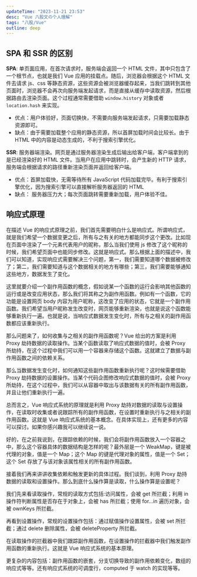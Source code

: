 ```yaml
---
updateTime: "2023-11-21 23:53"
desc: "Vue 八股文の个人理解"
tags: "八股/Vue"
outline: deep
---
```


## SPA 和 SSR 的区别

**SPA**: 单页面应用，在首次请求时，服务端会返回一个 HTML 文件，其中只包含了一个根节点，也就是我们 Vue 应用的挂载点。随后，浏览器会根据这个 HTML 文件去请求 js、css 等静态资源，这些资源会被浏览器缓存起来，当我们跳转到其他页面时，浏览器不会再次向服务端发起请求，而是直接从缓存中读取资源，然后根据路由去渲染页面。这个过程通常需要借助 `window.history` 对象或者 `location.hash` 来实现。

- 优点：用户体验好，页面切换快，不需要向服务端发起请求，只需要加载静态资源即可。
- 缺点：由于需要加载整个应用的静态资源，所以首屏加载时间会比较长。由于 HTML 中的内容是动态生成的，不利于搜索引擎优化。

**SSR**: 服务器端渲染。网页是通过服务器渲染生成后输出给客户端，客户端拿到的是已经渲染好的 HTML 文件。当用户在应用中跳转时，会产生新的 HTTP 请求，服务端会根据请求的路径重新渲染页面并返回给客户端。

- 优点：首屏加载快，无需等待所有 JavaScript 代码加载完毕。有利于搜索引擎优化，因为搜索引擎可以直接解析服务器返回的 HTML
- 缺点： 服务器压力大；每次页面跳转需要重新加载，用户体验不佳。

## 响应式原理

在描述 Vue 的响应式原理之前，我们首先需要明白什么是响应式。所谓响应式，就是我们希望一个数据变更之后，所有与之有关的地方都能同步这个更改。比如现在页面中渲染了一个元素代表用户的昵称，那么当我们使用 js 修改了这个昵称的时候，我们希望页面中也能同步修改。这就是响应式。那么根据上面的描述中，我们可以知道，实现响应式需要解决三个问题，第一，我们需要知道哪个数据被修改了；第二，我们需要知道与这个数据相关的地方有哪些；第三，我们需要能够通知这些地方，数据发生了变化。

这里就要介绍一个副作用函数的概念，假如说某一个函数的运行会影响其他函数的运行或是改变应用状态，那么我们将其称之为副作用函数。例如有一个函数，它的功能是设置网页 body 内容为用户昵称，这改变了应用的状态，它就是一个副作用函数。我们希望当用户昵称发生改变时，网页能够重新渲染，也就是说这个函数能够重新执行一遍。也就是说，当响应式数据发生变化时，所有与之相关的副作用函数都应该重新执行。

那么问题来了，如何收集与之相关的副作用函数呢？Vue 给出的方案是利用 Proxy 劫持数据的读取操作。当某个函数读取了响应式数据的值时，会被 Proxy 所劫持，在这个过程中我们可以用一个容器来存储这个函数。这就建立了数据与副作用函数之间的依赖关系。

那么当数据发生变化时，如何通知这些副作用函数重新执行呢？这时候需要借助 Proxy 劫持数据的设置操作。当某个代码企图修改响应式数据的值时，会被 Proxy 所劫持，在这个过程中，我们可以从容器中取出与该数据有关的所有副作用函数，并且让他们重新执行一遍。

总而言之，Vue 响应式系统的原理就是利用 Proxy 劫持对数据的读取与设置操作，在读取时收集或者说跟踪所有的副作用函数，在设置时重新执行与之相关的副作用函数。这就是 Vue 响应式系统的基本概念。在具体实现上，还有更多的内容可以探讨。如果你感兴趣我可以继续说一说。

好的，在之前我说到，在跟踪依赖的时候，我们会将副作用函数放入一个容器之中，那么这个容器具体的数据结构是怎样的呢？最外层是一个 WeakMap，键是被代理的对象，值是一个 Map；这个 Map 的键是代理对象的属性，值是一个 Set；这个 Set 存放了与该对象该属性相关的所有副作用函数。

接着我们再来讲讲收集依赖和触发更新的具体过程。我们谈到，利用 Proxy 劫持数据的读取和设置操作。那么到底什么操作算是读取，什么操作算是设置呢？

我们先来看读取操作，常规的读取方式包括:访问属性，会被 get 所拦截；利用 in 操作符判断属性是否存在于对象上，会被 has 所拦截；使用 for...in 遍历对象，会被 ownKeys 所拦截。

再看到设置操作，常规的设置操作包括：通过赋值操作设置属性，会被 set 所拦截；通过 delete 删除属性，会被 deleteProperty 所拦截。

在读取操作的拦截器中我们跟踪副作用函数，在设置操作的拦截器中我们触发副作用函数的重新执行。这就是 Vue 响应式系统的基本原理。

更复杂的内容包括：副作用函数的嵌套，分支切换导致的副作用依赖变化，数组的响应式等等。还有响应式系统的可调度行，computed 于 watch 的实现等等。
